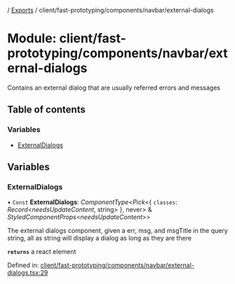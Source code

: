 [](../README.md) / [Exports](../modules.md) / client/fast-prototyping/components/navbar/external-dialogs

# Module: client/fast-prototyping/components/navbar/external-dialogs

Contains an external dialog that are usually referred errors and messages

## Table of contents

### Variables

- [ExternalDialogs](client_fast_prototyping_components_navbar_external_dialogs.md#externaldialogs)

## Variables

### ExternalDialogs

• `Const` **ExternalDialogs**: *ComponentType*<*Pick*<{ `classes`: *Record*<*needsUpdateContent*, string\>  }, never\> & *StyledComponentProps*<*needsUpdateContent*\>\>

The external dialogs component, given a
err, msg, and msgTitle in the query string, all as string will
display a dialog as long as they are there

**`returns`** a react element

Defined in: [client/fast-prototyping/components/navbar/external-dialogs.tsx:29](https://github.com/onzag/itemize/blob/11a98dec/client/fast-prototyping/components/navbar/external-dialogs.tsx#L29)
